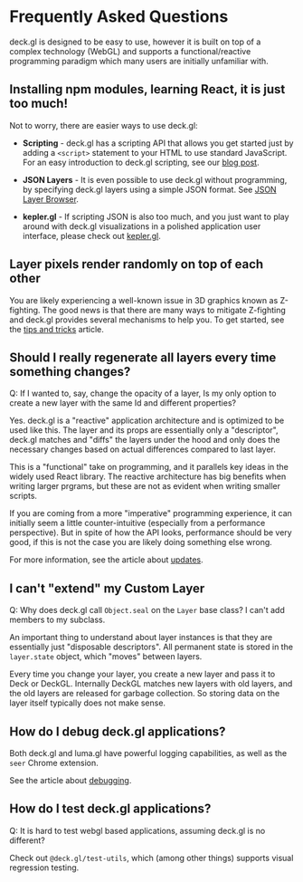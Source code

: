 # Frequently Asked Questions

deck.gl is designed to be easy to use, however it is built on top of a complex technology (WebGL) and supports a functional/reactive programming paradigm which many users are initially unfamiliar with.


## Installing npm modules, learning React, it is just too much!

Not to worry, there are easier ways to use deck.gl:

* **Scripting** - deck.gl has a scripting API that allows you get started just by adding a `<script>` statement to your HTML to use standard JavaScript. For an easy introduction to deck.gl scripting, see our [blog post](https://medium.com/vis-gl/start-scripting-with-deck-gl-c9036d7a6011).

* **JSON Layers** - It is even possible to use deck.gl without programming, by specifying deck.gl layers using a simple JSON format. See [JSON Layer Browser](deck.gl/json).

* **kepler.gl** - If scripting JSON is also too much, and you just want to play around with deck.gl visualizations in a polished application user interface, please check out [kepler.gl](http://kepler.gl/).


## Layer pixels render randomly on top of each other

You are likely experiencing a well-known issue in 3D graphics known as Z-fighting. The good news is that there are many ways to mitigate Z-fighting and deck.gl provides several mechanisms to help you. To get started, see the [tips and tricks](/docs/developer-guide/tips-and-tricks.md) article.


## Should I really regenerate all layers every time something changes?

Q: If I wanted to, say, change the opacity of a layer, Is my only option to create a new layer with the same Id and different properties?

Yes. deck.gl is a "reactive" application architecture and is optimized to be used like this. The layer and its props are essentially only a "descriptor", deck.gl matches and "diffs" the layers under the hood and only does the necessary changes based on actual differences compared to last layer.

This is a "functional" take on programming, and it parallels key ideas in the widely used React library. The reactive architecture has big benefits when writing larger prgrams, but these are not as evident when writing smaller scripts.

If you are coming from a more "imperative" programming experience, it can initially seem a little counter-intuitive (especially from a performance perspective). But in spite of how the API looks, performance should be very good, if this is not the case you are likely doing something else wrong.

For more information, see the article about [updates](/docs/developer-guide/performance.md).


## I can't "extend" my Custom Layer

Q: Why does deck.gl call `Object.seal` on the `Layer` base class? I can't add members to my subclass.

An important thing to understand about layer instances is that they are essentially just "disposable descriptors". All permanent state is stored in the `layer.state` object, which "moves" between layers.

Every time you change your layer, you create a new layer and pass it to Deck or DeckGL. Internally DeckGL matches new layers with old layers, and the old layers are released for garbage collection. So storing data on the layer itself typically does not make sense.


## How do I **debug** deck.gl applications?

Both deck.gl and luma.gl have powerful logging capabilities, as well as the `seer` Chrome extension.

See the article about [debugging](/docs/developer-guide/debugging.md).


## How do I **test** deck.gl applications?

Q: It is hard to test webgl based applications, assuming deck.gl is no different?

Check out `@deck.gl/test-utils`, which (among other things) supports visual regression testing.
